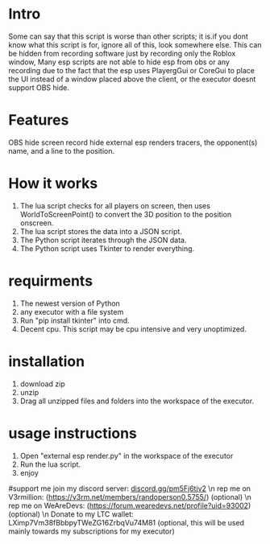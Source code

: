 

# Intro
Some can say that this script is worse than other scripts; it is.if you dont know what this script is for, ignore all of this, look somewhere else. This can be hidden from recording software just by recording only the Roblox window, Many esp scripts are not able to hide esp from obs or any recording due to the fact that the esp uses PlayergGui or CoreGui to place the UI instead of a window placed above the client, or the executor doesnt support OBS hide.

# Features
OBS hide
screen record hide
external esp
renders tracers, the opponent(s) name, and a line to the position.

# How it works
1. The lua script checks for all players on screen, then uses WorldToScreenPoint() to convert the 3D position to the position onscreen.
2. The lua script stores the data into a JSON script.
3. The Python script iterates through the JSON data.
4. The Python script uses Tkinter to render everything.

# requirments
1. The newest version of Python
2. any executor with a file system
3. Run "pip install tkinter" into cmd.
4. Decent cpu. This script may be cpu intensive and very unoptimized.

# installation
1. download  zip
2. unzip
3. Drag all unzipped files and folders into the workspace of the executor.

# usage instructions
1. Open "external esp render.py" in the workspace of the executor
2. Run the lua script.
3. enjoy

#support me
join my discord server: [discord.gg/pm5Fj6tjv2](https://discord.com/invite/pm5Fj6tjv2) \n
rep me on V3rmillion: (https://v3rm.net/members/randoperson0.5755/) (optional) \n
rep me on WeAreDevs: (https://forum.wearedevs.net/profile?uid=93002) (optional) \n
Donate to my LTC wallet: LXimp7Vm38fBbbpyTWeZG16ZrbqVu74M81 (optional, this will be used mainly towards my subscriptions for my executor)


